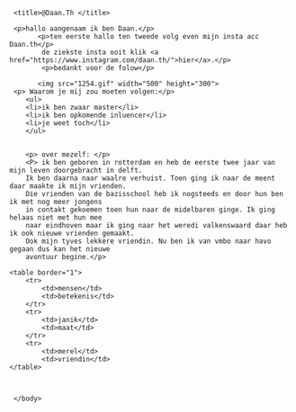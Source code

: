 <!DOCTYPE html>

<html>

 <html lang="nl">

  <head>

     <title>@Daan.Th </title>

  </head>


  <body>


     <p>hallo aangenaam ik ben Daan.</p> 
		   <p>ten eerste hallo ten tweede volg even mijn insta acc Daan.th</p>
	        de ziekste insta ooit klik <a href="https://www.instagram.com/daan.th/">hier</a>.</p> 
			<p>bedankt voor de folow</p>
	       
		   <img src="1254.gif" width="500" height="300">
	 <p> Waarom je mij zou moeten volgen:</p>
		<ul>
		<li>ik ben zwaar master</li>
		<li>ik ben opkomende inluencer</li>
		<li>je weet toch</li>
		</ul>

		
		<p> over mezelf: </p>
		<P> ik ben geboren in rotterdam en heb de eerste twee jaar van mijn leven doorgebracht in delft.
		Ik ben daarna naar waalre verhuist. Toen ging ik naar de meent daar maakte ik mijn vrienden.
		Die vrienden van de bazisschool heb ik nogsteeds en door hun ben ik met nog meer jongens
		in contakt gekoemen toen hun naar de midelbaren ginge. Ik ging helaas niet met hun mee
		naar eindhoven maar ik ging naar het weredi valkenswaard daar heb ik ook nieuwe vrienden gemaakt.
		Ook mijn tyves lekkere vriendin. Nu ben ik van vmbo naar havo gegaan dus kan het nieuwe 
		avontuur begine.</p>
		
	<table border="1">
		<tr>
			<td>mensen</td>
			<td>betekenis</td>
		</tr>
		<tr>
			<td>janik</td>
			<td>maat</td>
		</tr>
		<tr>
			<td>merel</td>
			<td>vriendin</td>
	</table>


		
	 </body>
        


</html>
